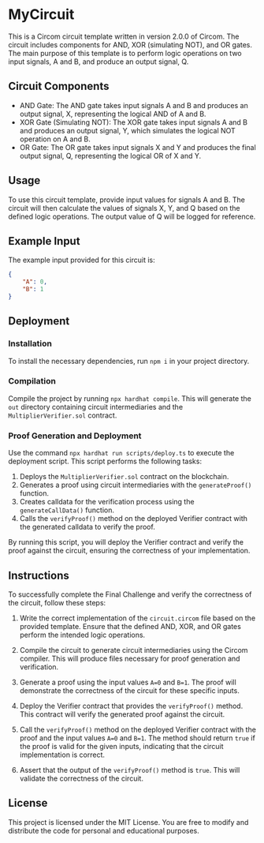 # MyCircuit

This is a Circom circuit template written in version 2.0.0 of Circom. The circuit includes components for AND, XOR (simulating NOT), and OR gates. The main purpose of this template is to perform logic operations on two input signals, A and B, and produce an output signal, Q.

## Circuit Components

- AND Gate: The AND gate takes input signals A and B and produces an output signal, X, representing the logical AND of A and B.
- XOR Gate (Simulating NOT): The XOR gate takes input signals A and B and produces an output signal, Y, which simulates the logical NOT operation on A and B.
- OR Gate: The OR gate takes input signals X and Y and produces the final output signal, Q, representing the logical OR of X and Y.

## Usage

To use this circuit template, provide input values for signals A and B. The circuit will then calculate the values of signals X, Y, and Q based on the defined logic operations. The output value of Q will be logged for reference.

## Example Input

The example input provided for this circuit is:

```json
{
    "A": 0,
    "B": 1
}
```

## Deployment
### Installation
To install the necessary dependencies, run `npm i` in your project directory.

### Compilation
Compile the project by running `npx hardhat compile`. This will generate the `out` directory containing circuit intermediaries and the `MultiplierVerifier.sol` contract.

### Proof Generation and Deployment
Use the command `npx hardhat run scripts/deploy.ts` to execute the deployment script. This script performs the following tasks:

1. Deploys the `MultiplierVerifier.sol` contract on the blockchain.
2. Generates a proof using circuit intermediaries with the `generateProof()` function.
3. Creates calldata for the verification process using the `generateCallData()` function.
4. Calls the `verifyProof()` method on the deployed Verifier contract with the generated calldata to verify the proof.

By running this script, you will deploy the Verifier contract and verify the proof against the circuit, ensuring the correctness of your implementation.

## Instructions

To successfully complete the Final Challenge and verify the correctness of the circuit, follow these steps:

1. Write the correct implementation of the `circuit.circom` file based on the provided template. Ensure that the defined AND, XOR, and OR gates perform the intended logic operations.

2. Compile the circuit to generate circuit intermediaries using the Circom compiler. This will produce files necessary for proof generation and verification.

3. Generate a proof using the input values `A=0` and `B=1`. The proof will demonstrate the correctness of the circuit for these specific inputs.

4. Deploy the Verifier contract that provides the `verifyProof()` method. This contract will verify the generated proof against the circuit.

5. Call the `verifyProof()` method on the deployed Verifier contract with the proof and the input values `A=0` and `B=1`. The method should return `true` if the proof is valid for the given inputs, indicating that the circuit implementation is correct.

6. Assert that the output of the `verifyProof()` method is `true`. This will validate the correctness of the circuit.

## License
This project is licensed under the MIT License. You are free to modify and distribute the code for personal and educational purposes.
